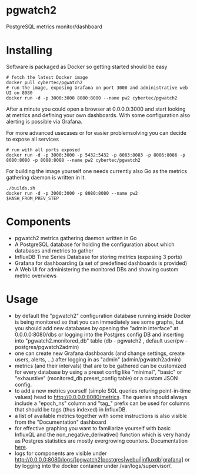 # pgwatch2
PostgreSQL metrics monitor/dashboard

# Installing

Software is packaged as Docker so getting started should be easy
```
# fetch the latest Docker image
docker pull cybertec/pgwatch2 
# run the image, exposing Grafana on port 3000 and administrative web UI on 8080
docker run -d -p 3000:3000 8080:8080 --name pw2 cybertec/pgwatch2
```
After a minute you could open a browser at 0.0.0.0:3000 and start looking at metrics and defining your own dashboards. 
With some configuration also alerting is possible via Grafana.  


For more advanced usecases or for easier problemsolving you can decide to expose all services
```
# run with all ports exposed
docker run -d -p 3000:3000 -p 5432:5432 -p 8083:8083 -p 8086:8086 -p 8080:8080 -p 8088:8088 --name pw2 cybertec/pgwatch2
```

For building the image yourself one needs currently also Go as the metrics gathering daemon is written in it.
```
./builds.sh
docker run -d -p 3000:3000 -p 8080:8080 --name pw2 $HASH_FROM_PREV_STEP
```


# Components

* pgwatch2 metrics gathering daemon written in Go
* A PostgreSQL database for holding the configuration about which databases and metrics to gather 
* InfluxDB Time Series Database for storing metrics (exposing 3 ports)
* Grafana for dashboarding (a set of predefined dashboards is provided)
* A Web UI for administering the monitored DBs and showing custom metric overviews

# Usage 

* by default the "pgwatch2" configuration database running inside Docker is being monitored so that you can immediately see
  some graphs, but you should add new databases by opening the "admin interface" at 0.0.0.0:8080/dbs or logging into the
  Postgres config DB and inserting into "pgwatch2.monitored_db" table (db - pgwatch2 , default user/pw - postgres/pgwatch2admin)
* one can create new Grafana dashboards (and change settings, create users, alerts, ...) after logging in as "admin" (admin/pgwatch2admin)
* metrics (and their intervals) that are to be gathered can be customized for every database by using a preset config
like "minimal", "basic" or "exhaustive" (monitored_db.preset_config table) or a custom JSON config.
* to add a new metrics  yourself (simple SQL queries returing point-in-time values) head to http://0.0.0.0:8080/metrics.
The queries should always include a "epoch_ns" column and "tag_" prefix can be used for columns that should be tags
(thus indexed) in InfluxDB.
* a list of available metrics together with some instructions is also visible from the "Documentation" dashboard
* for effective graphing you want to familiarize yourself with basic InfluxQL and the non_negative_derivative() function
which is very handy as Postgres statistics are mostly evergrowing counters. Documentation [here](https://docs.influxdata.com/influxdb/v1.2/query_language/functions/#non-negative-derivative).
* logs for components are visible under http://0.0.0.0:8080/logs/[pgwatch2|postgres|webui|influxdb|grafana] or by logging
into the docker container under /var/logs/supervisor/.
